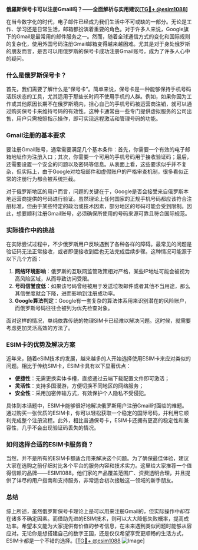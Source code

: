 **俄羅斯保号卡可以注册Gmail吗？——全面解析与实用建议[[TG💪+ @esim1088](https://t.me/s/esim1088)]**

在当今数字化的时代，电子邮件已经成为我们生活中不可或缺的一部分。无论是工作、学习还是日常生活，邮箱都扮演着重要的角色。对于许多人来说，Google旗下的Gmail是最常用的邮件服务之一。然而，随着全球通信方式的变化和国际规则的复杂化，使用外国号码注册Gmail邮箱变得越来越困难。尤其是对于身处俄罗斯的朋友而言，是否可以用俄罗斯的保号卡成功注册Gmail账号，成为了许多人心中的疑问。

### 什么是俄罗斯保号卡？

首先，我们需要了解什么是“保号卡”。简单来说，保号卡是一种能够保持手机号码活跃状态的工具，尤其适用于那些长时间不使用手机的人群。例如，如果你因为工作或其他原因长期不在俄罗斯境内，担心自己的手机号码被运营商注销，就可以通过购买保号卡来维持号码的有效性。这种卡通常由一些专门提供虚拟服务的公司出售，用户只需按照指示操作，即可实现远程激活和管理号码的功能。

### Gmail注册的基本要求

要注册Gmail账号，通常需要满足几个基本条件：首先，你需要一个有效的电子邮箱地址作为注册入口；其次，你需要一个可用的手机号码用于接收验证码；最后，还需要设置一个安全的问题以及密码等信息。从表面上看，这些要求似乎并不复杂，但实际上，由于Google对垃圾邮件和虚假账户的严格审查机制，很多看似正常的注册行为都会被系统拦截。

对于俄罗斯地区的用户而言，问题的关键在于，Google是否会接受来自俄罗斯本地运营商提供的号码进行验证。虽然理论上任何国家的正规手机号码都应该符合注册标准，但由于某些特定的政治或技术因素，部分地区的号码可能会受到限制。因此，想要顺利注册Gmail账号，必须确保所使用的号码来源可靠且符合国际规范。

### 实际操作中的挑战

在实际尝试过程中，不少俄罗斯用户反映遇到了各种各样的障碍。最常见的问题是验证码无法正常接收，或者即便接收到后也无法完成后续步骤。这种情况可能源于以下几个方面：

1. **网络环境影响**：俄罗斯的互联网监管政策相对严格，某些IP地址可能会被视为高风险区域，从而导致访问受限。
2. **号码信誉度低**：如果该号码曾经被用于发送垃圾邮件或者其他不当用途，那么其信誉度就会下降，进而影响到注册成功率。
3. **Google算法判定**：Google有一套复杂的算法体系用来识别潜在的风险账户，而俄罗斯号码往往会被列为优先检查对象。

面对这样的情况，单纯依靠传统的物理SIM卡已经难以解决问题。这时候，就需要考虑更加灵活高效的方法了。

### ESIM卡的优势及解决方案

近年来，随着eSIM技术的发展，越来越多的人开始选择使用ESIM卡来应对类似的问题。相比于传统SIM卡，ESIM卡具有以下显著优点：

- **便捷性**：无需更换实体卡槽，直接通过云端下载配置文件即可激活；
- **灵活性**：支持多国漫游，方便切换不同地区的网络服务；
- **安全性**：采用加密传输方式，有效保护个人隐私不受侵犯。

具体到本话题中，ESIM卡能够很好地解决俄罗斯用户注册Gmail时面临的难题。通过购买一张优质的ESIM卡，你可以轻松获取一个稳定的国际号码，并利用它顺利完成整个注册流程。此外，相比普通保号卡，ESIM卡还拥有更高的稳定性和兼容性，几乎不会出现验证码丢失的情况。

### 如何选择合适的ESIM卡服务商？

当然，并不是所有的ESIM卡都适合用来解决这个问题。为了确保最佳体验，建议大家在选购之前仔细对比各个平台的服务内容和技术实力。这里给大家推荐一个值得信赖的品牌——ESIM1088。他们家的产品覆盖范围广、资费透明合理，并且提供了详尽的用户指南和支持服务，非常适合初次接触这一领域的新手朋友。

### 总结

综上所述，虽然俄罗斯保号卡理论上是可以用来注册Gmail的，但实际操作中却存在诸多不确定因素。而借助先进的ESIM技术，则可以大大降低失败概率，提高成功率。希望本文能为大家提供有价值的参考信息，在未来遇到类似问题时能够从容应对。无论你是想搭建自己的数字王国，还是仅仅希望享受更顺畅的生活方式，ESIM卡都是一个不错的选择。[[TG💪+ @esim1088](https://t.me/s/esim1088) ![Image](https://i.postimg.cc/4NQfJmqS/Snipaste-2025-05-13-00-14-12.png)]